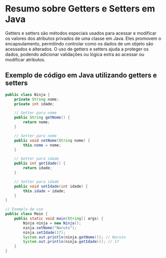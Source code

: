 # Resumo sobre Getters e Setters em Java

Getters e setters são métodos especiais usados para acessar e modificar os valores dos atributos privados de uma classe em Java. Eles promovem o encapsulamento, permitindo controlar como os dados de um objeto são acessados e alterados. O uso de getters e setters ajuda a proteger os dados, podendo adicionar validações ou lógica extra ao acessar ou modificar atributos.

## Exemplo de código em Java utilizando getters e setters

```java
public class Ninja {
    private String nome;
    private int idade;

    // Getter para nome
    public String getNome() {
        return nome;
    }

    // Setter para nome
    public void setNome(String nome) {
        this.nome = nome;
    }

    // Getter para idade
    public int getIdade() {
        return idade;
    }

    // Setter para idade
    public void setIdade(int idade) {
        this.idade = idade;
    }
}

// Exemplo de uso
public class Main {
    public static void main(String[] args) {
        Ninja ninja = new Ninja();
        ninja.setNome("Naruto");
        ninja.setIdade(17);
        System.out.println(ninja.getNome()); // Naruto
        System.out.println(ninja.getIdade()); // 17
    }
}
```

